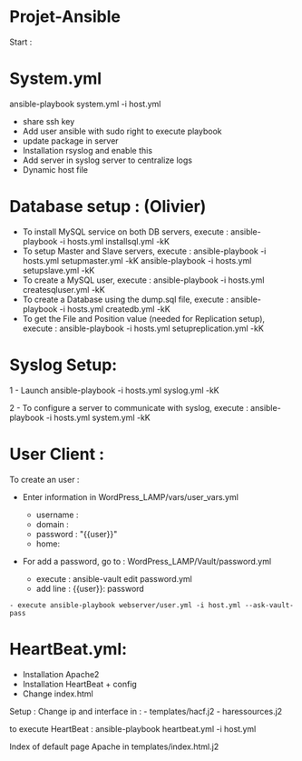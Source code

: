 # Projet-Ansible

Start :

# System.yml

ansible-playbook system.yml -i host.yml

- share ssh key
- Add user ansible with sudo right to execute playbook
- update package in server
- Installation rsyslog and enable this
- Add server in syslog server to centralize logs
- Dynamic host file

# Database setup : (Olivier)

- To install MySQL service on both DB servers, execute : 
ansible-playbook -i hosts.yml installsql.yml -kK
- To setup Master and Slave servers, execute :
ansible-playbook -i hosts.yml setupmaster.yml -kK
ansible-playbook -i hosts.yml setupslave.yml -kK
- To create a MySQL user, execute :
ansible-playbook -i hosts.yml createsqluser.yml -kK
- To create a Database using the dump.sql file, execute : 
ansible-playbook -i hosts.yml createdb.yml -kK
- To get the File and Position value (needed for Replication setup), execute : 
ansible-playbook -i hosts.yml setupreplication.yml -kK


# Syslog Setup:

1 - Launch ansible-playbook -i hosts.yml syslog.yml -kK

2 - To configure a server to communicate with syslog, execute : ansible-playbook -i hosts.yml system.yml -kK


# User Client :

To create an user :
  
  - Enter information in WordPress_LAMP/vars/user_vars.yml
      - username :
      - domain :
      - password : "{{user}}"
      - home:
   
   - For add a password, go to : WordPress_LAMP/Vault/password.yml
        - execute : ansible-vault edit password.yml
        - add line : {{user}}: password
        
    - execute ansible-playbook webserver/user.yml -i host.yml --ask-vault-pass
    
  
  
  
# HeartBeat.yml:

- Installation Apache2
- Installation HeartBeat + config
- Change index.html

Setup :
  Change ip and interface in :
    - templates/hacf.j2
    - haressources.j2
  
  to execute HeartBeat : ansible-playbook heartbeat.yml -i host.yml
  
  
  Index of default page Apache in templates/index.html.j2
  
  

